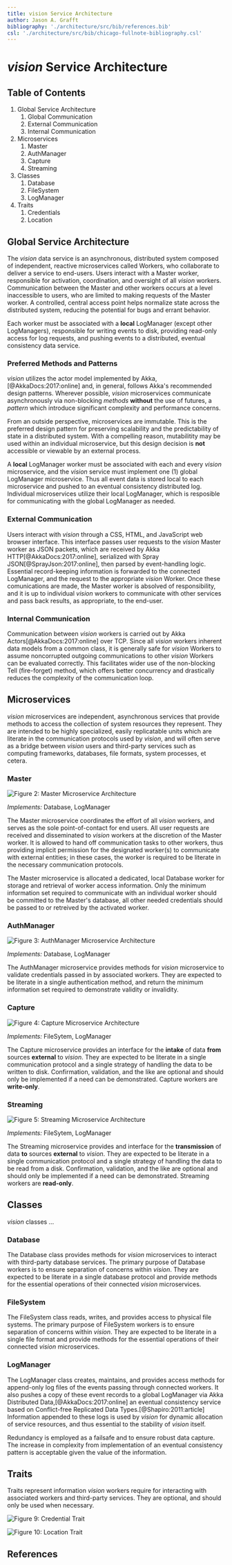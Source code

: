 ```yaml
---
title: vision Service Architecture
author: Jason A. Grafft
bibliography: './architecture/src/bib/references.bib'
csl: './architecture/src/bib/chicago-fullnote-bibliography.csl'
---
```

# *vision* Service Architecture
## Table of Contents
1. Global Service Architecture
    1. Global Communication
    2. External Communication
    3. Internal Communication
2. Microservices
    1. Master
    2. AuthManager
    3. Capture
    4. Streaming
3. Classes
    1. Database
    2. FileSystem
    3. LogManager
4. Traits
    1. Credentials
    2. Location

## Global Service Architecture
<!-- ![Figure 1: vision Global Service Architecture][GlobalService] -->

The *vision* data service is an asynchronous, distributed system composed of independent, reactive microservices called Workers, who collaborate to deliver a service to end-users. Users interact with a Master worker, responsible for activation, coordination, and oversight of all *vision* workers. Communication between the Master and other workers occurs at a level inaccessible to users, who are limited to making requests of the Master worker. A controlled, central access point helps normalize state across the distributed system, reducing the potential for bugs and errant behavior.

Each worker must be associated with a **local** LogManager (except other LogManagers), responsible for writing events to disk, providing read-only access for log requests, and pushing events to a distributed, eventual consistency data service.

### Preferred Methods and Patterns
*vision* utilizes the actor model implemented by Akka,[@AkkaDocs:2017:online] and, in general, follows Akka's recommended design patterns. Wherever possible, *vision* microservices communicate asynchronously via non-blocking *methods* **without** the use of futures, a *pattern* which introduce significant complexity and performance concerns.

From an outside perspective, microservices are immutable. This is the preferred design pattern for preserving scalability and the predictability of state in a distributed system. With a compelling reason, mutabilitity may be used within an individual microservice, but this design decision is **not** accessible or viewable by an external process.

A **local** LogManager worker must be associated with each and every *vision* microservice, and the *vision* service must implement one (1) global LogManager microservice. Thus all event data is stored local to each microservice and pushed to an eventual consistency distributed log. Individual microservices utilize their local LogManager, which is resposible for communicating with the global LogManager as needed.

### External Communication
Users interact with *vision* through a CSS, HTML, and JavaScript web browser interface. This interface passes user requests to the *vision* Master worker as JSON packets, which are received by Akka HTTP[@AkkaDocs:2017:online], serialized with Spray JSON[@SprayJson:2017:online], then parsed by event-handling logic. Essential record-keeping information is forwarded to the connected LogManager, and the request to the appropriate *vision* Worker. Once these comunications are made, the Master worker is absolved of responsibility, and it is up to individual *vision* workers to communicate with other services and pass back results, as appropriate, to the end-user.

### Internal Communication
Communication between *vision* workers is carried out by Akka Actors[@AkkaDocs:2017:online] over TCP. Since all *vision* workers inherent data models from a common class, it is generally safe for *vision* Workers to assume noncorrupted outgoing communications to other *vision* Workers can be evaluated correctly. This facilitates wider use of the non-blocking Tell (fire-forget) method, which offers better concurrency and drastically reduces the complexity of the communication loop.

## Microservices
*vision* microservices are independent, asynchronous services that provide methods to access the collection of system resources they represent. They are intended to be highly specialized, easily replicatable units which are literate in the communication protocols used by *vision*, and will often serve as a bridge between *vision* users and third-party services such as computing frameworks, databases, file formats, system processes, et cetera.

### Master
![Figure 2: Master Microservice Architecture][Master]

*Implements:* Database, LogManager

The Master microservice coordinates the effort of all *vision* workers, and serves as the sole point-of-contact for end users. All user requests are received and disseminated to *vision* workers at the discretion of the Master worker. It is allowed to hand off communication tasks to other workers, thus providing implicit permission for the designated worker(s) to communicate with external entities; in these cases, the worker is required to be literate in the necessary communication protocols.

The Master microservice is allocated a dedicated, local Database worker for storage and retrieval of worker access information. Only the minimum information set required to communicate with an individual worker should be committed to the Master's database, all other needed credentials should be passed to or retreived by the activated worker.

### AuthManager
![Figure 3: AuthManager Microservice Architecture][AuthManager]

*Implements:* Database, LogManager

The AuthManager microservice provides methods for *vision* microservice to validate credentials passed in by associated workers. They are expected to be literate in a single authentication method, and return the minimum information set required to demonstrate validity or invalidity.

### Capture
![Figure 4: Capture Microservice Architecture][Capture]

*Implements:* FileSytem, LogManager

The Capture microservice provides an interface for the **intake** of data **from** sources **external** to *vision*. They are expected to be literate in a single communication protocol and a single strategy of handling the data to be written to disk. Confirmation, validation, and the like are optional and should only be implemented if a need can be demonstrated. Capture workers are **write-only**.

### Streaming
![Figure 5: Streaming Microservice Architecture][Streaming]

*Implements:* FileSytem, LogManager

The Streaming microservice provides and interface for the **transmission** of data **to** sources **external** to *vision*. They are expected to be literate in a single communication protocol and a single strategy of handling the data to be read from a disk. Confirmation, validation, and the like are optional and should only be implemented if a need can be demonstrated. Streaming workers are **read-only**.

## Classes
*vision* classes ...

### Database
<!-- ![Figure 6: Database Microservice Architecture][Database] -->

The Database class provides methods for *vision* microservices to interact with third-party database services. The primary purpose of Database workers is to ensure separation of concerns within *vision*. They are expected to be literate in 
a single database protocol and provide methods for the essential operations of their connected *vision* microservices.

### FileSystem
<!-- ![Figure 7: FileSystem Microservice Architecture][FileSystem] -->

The FileSystem class reads, writes, and provides access to physical file systems. The primary purpose of FileSystem workers is to ensure separation of concerns within *vision*. They are expected to be literate in a single file format and provide methods for the essential operations of their connected *vision* microservices.

### LogManager
<!-- ![Figure 8: LogManager Microservice Architecture][LogManager] -->

The LogManager class creates, maintains, and provides access methods for append-only log files of the events passing through connected workers. It also pushes a copy of these event records to a global LogManager via Akka Distributed Data,[@AkkaDocs:2017:online] an eventual consistency service based on Conflict-free Replicated Data Types.[@Shapiro:2011:article] Information appended to these logs is used by *vision* for dynamic allocation of service resources, and thus essential to the stability of *vision* itself.

Redundancy is employed as a failsafe and to ensure robust data capture. The increase in complexity from implementation of an eventual consistency pattern is acceptable given the value of the information.

## Traits
Traits represent information *vision* workers require for interacting with associated workers and third-party services. They are optional, and should only be used when necessary.

![Figure 9: Credential Trait][Credentials]

![Figure 10: Location Trait][Location]

## References

[GlobalService]: architecture/src/img/GlobalService.png
[AuthManager]: architecture/src/img/microservices/AuthManager.png
[Capture]: architecture/src/img/microservices/Capture.png
[Database]: architecture/src/img/microservices/Database.png
[FileSystem]: architecture/src/img/microservices/FileSystem.png
[LogManager]: architecture/src/img/microservices/LogManager.png
[Master]: architecture/src/img/microservices/Master.png
[Streaming]: architecture/src/img/microservices/Streaming.png
[Credentials]: architecture/src/img/traits/Credentials.png
[Location]: architecture/src/img/traits/Location.png